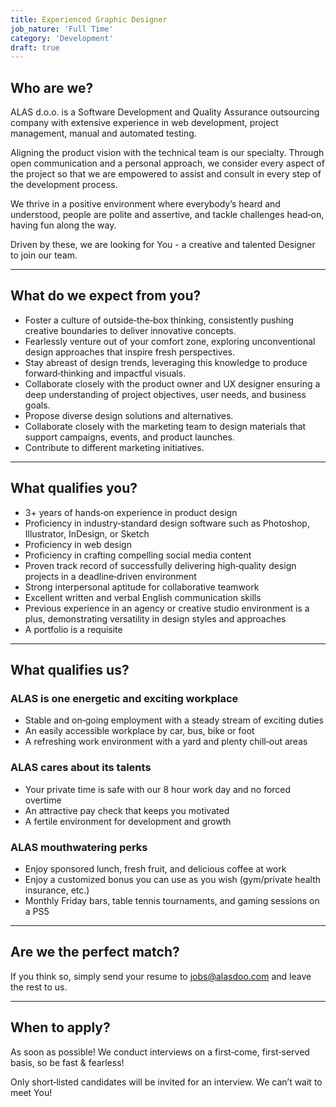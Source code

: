 ```yaml
---
title: Experienced Graphic Designer
job_nature: 'Full Time'
category: 'Development'
draft: true
---
```


## Who are we?

ALAS d.o.o. is a Software Development and Quality Assurance outsourcing company with extensive experience in web development, project management, manual and automated testing.

Aligning the product vision with the technical team is our specialty. Through open communication and a personal approach, we consider every aspect of the project so that we are empowered to assist and consult in every step of the development process.

We thrive in a positive environment where everybody’s heard and understood, people are polite and assertive, and tackle challenges head&#8209;on, having fun along the way.

Driven by these, we are looking for You - a creative and talented Designer to join our team.

---

## What do we expect from you?

- Foster a culture of outside&#8209;the&#8209;box thinking, consistently pushing creative boundaries to deliver innovative concepts.
- Fearlessly venture out of your comfort zone, exploring unconventional design approaches that inspire fresh perspectives.
- Stay abreast of design trends, leveraging this knowledge to produce forward&#8209;thinking and impactful visuals.
- Collaborate closely with the product owner and UX designer ensuring a deep understanding of project objectives, user needs, and business goals.
- Propose diverse design solutions and alternatives.
- Collaborate closely with the marketing team to design materials that support campaigns, events, and product launches.
- Contribute to different marketing initiatives.

---

## What qualifies you?

- 3+ years of hands&#8209;on experience in product design
- Proficiency in industry&#8209;standard design software such as Photoshop, Illustrator, InDesign, or Sketch
- Proficiency in web design
- Proficiency in crafting compelling social media content
- Proven track record of successfully delivering high&#8209;quality design projects in a deadline&#8209;driven environment
- Strong interpersonal aptitude for collaborative teamwork
- Excellent written and verbal English communication skills
- Previous experience in an agency or creative studio environment is a plus, demonstrating versatility in design styles and approaches
- A portfolio is a requisite

---

## What qualifies us?

### ALAS is one energetic and exciting workplace

- Stable and on&#8209;going employment with a steady stream of exciting duties
- An easily accessible workplace by car, bus, bike or foot
- A refreshing work environment with a yard and plenty chill&#8209;out areas

### ALAS cares about its talents

- Your private time is safe with our 8 hour work day and no forced overtime
- An attractive pay check that keeps you motivated
- A fertile environment for development and growth

### ALAS mouthwatering perks

- Enjoy sponsored lunch, fresh fruit, and delicious coffee at work
- Enjoy a customized bonus you can use as you wish (gym/private health insurance, etc.)
- Monthly Friday bars, table tennis tournaments, and gaming sessions on a PS5

---

## Are we the perfect match?

If you think so, simply send your resume to <jobs@alasdoo.com> and leave the rest to us.

---

## When to apply?

As soon as possible!
We conduct interviews on a first&#8209;come, first&#8209;served basis, so be fast & fearless!

Only short&#8209;listed candidates will be invited for an interview. We can’t wait to meet You!
